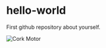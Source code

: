 # hello-world
First github repository
about yourself.


<img scr=https://github.com/rdgrainger/roco222-journal/blob/master/DC-Motor-Project%20resources/corkmotor1.jpg alt="Cork Motor"/>

